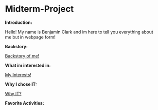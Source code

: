 # Midterm-Project

**Introduction:** 

Hello! My name is Benjamin Clark and im here to tell you everything about me but in webpage form!

**Backstory:** 

[Backstory of me!](https://github.com/Bennclark2002/Midterm-Project/blob/3246d0a37d1dc22116a48f1a7788ad3dab64b21b/Backstory.md)

**What im interested in:**

[My Interests!](https://github.com/Bennclark2002/Midterm-Project/blob/3e0cdae48a425a0983ef52f509dfe550db019b35/Interests.md)

**Why I chose IT:**

[Why IT?](https://github.com/Bennclark2002/Midterm-Project/blob/567e0b147f9ca7dbb3b4490c9a1fbbfe0671b6e1/Why%20I%20Chose%20IT.md)

**Favorite Activities:**
